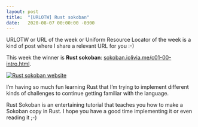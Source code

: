 ```yaml
---
layout: post
title:  "[URLOTW] Rust sokoban"
date:   2020-08-07 00:00:00 -0300
---
```


<span class="bg-highlight">URLOTW</span> or URL of the week or Uniform Resource Locator of the week is a kind of post where I share a relevant URL for you :-)

This week the winner is **Rust sokoban**:
[sokoban.iolivia.me/c01-00-intro.html](https://sokoban.iolivia.me/c01-00-intro.html).

[![Rust sokoban website](/assets/rust-sokoban.png "Rust sokoban website")](/assets/rust-sokoban.png)

I’m having so much fun learning Rust that I’m trying to implement different kinds of challenges to continue getting familiar with the language.

Rust Sokoban is an entertaining tutorial that teaches you how to make a Sokoban copy in Rust. I hope you have a good time implementing it or even reading it ;-)
